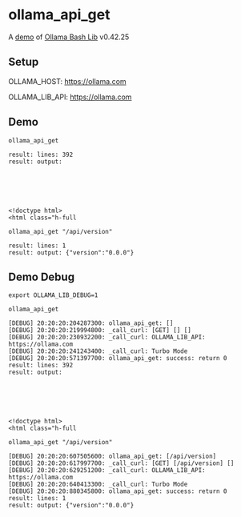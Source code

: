 # ollama_api_get

A [demo](../README.md#demos) of [Ollama Bash Lib](https://github.com/attogram/ollama-bash-lib) v0.42.25

## Setup

OLLAMA_HOST: https://ollama.com

OLLAMA_LIB_API: https://ollama.com


## Demo


```
ollama_api_get

result: lines: 392
result: output: 






<!doctype html>
<html class="h-full
```

```
ollama_api_get "/api/version"

result: lines: 1
result: output: {"version":"0.0.0"}
```

## Demo Debug

`export OLLAMA_LIB_DEBUG=1`


```
ollama_api_get

[DEBUG] 20:20:20:204287300: ollama_api_get: []
[DEBUG] 20:20:20:219994800: _call_curl: [GET] [] []
[DEBUG] 20:20:20:230932200: _call_curl: OLLAMA_LIB_API: https://ollama.com
[DEBUG] 20:20:20:241243400: _call_curl: Turbo Mode
[DEBUG] 20:20:20:571397700: ollama_api_get: success: return 0
result: lines: 392
result: output: 






<!doctype html>
<html class="h-full
```

```
ollama_api_get "/api/version"

[DEBUG] 20:20:20:607505600: ollama_api_get: [/api/version]
[DEBUG] 20:20:20:617997700: _call_curl: [GET] [/api/version] []
[DEBUG] 20:20:20:629251200: _call_curl: OLLAMA_LIB_API: https://ollama.com
[DEBUG] 20:20:20:640413300: _call_curl: Turbo Mode
[DEBUG] 20:20:20:880345800: ollama_api_get: success: return 0
result: lines: 1
result: output: {"version":"0.0.0"}
```
